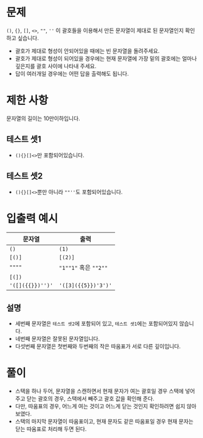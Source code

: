 # 문제
`()`, `{}`, `[]`, `<>`, `""`, `''`
이 괄호들을 이용해서 만든 문자열이 제대로 된 문자열인지 확인하고 싶습니다.
* 괄호가 제대로 형성이 안되어있을 때에는 빈 문자열을 돌려주세요.
* 괄호가 제대로 형성이 되어있을 경우에는 현재 문자열에 가장 밑의 괄호에는 얼마나 깊은지를 괄호 사이에 나타내 주세요.
* 답이 여러개일 경우에는 어떤 답을 출력해도 됩니다.

# 제한 사항
문자열의 길이는 10만이하입니다.

## 테스트 셋1
* `(){}[]<>`만 포함되어있습니다.

## 테스트 셋2
* `(){}[]<>`뿐만 아니라 `""''`도 포함되어있습니다.

# 입출력 예시
| 문자열 | 출력 |
|-------|------|
| `()` | `(1)` |
| `[()]` | `[(2)]` |
| `""""` | `"1""1"` 혹은 `""2""` |
| `[(])` | ` ` |
| `'([]({{}})'')'` | `'([3]({{5}})'3')'` |

## 설명
* 세번째 문자열은 `테스트 셋2`에 포함되어 있고, `테스트 셋1`에는 포함되어있지 않습니다.
* 네번째 문자열은 잘못된 문자열입니다.
* 다섯번째 문자열은 첫번째와 두번째의 작은 따움표가 서로 다른 깊이입니다.

# 풀이
* 스택을 하나 두어, 문자열을 스캔하면서 현재 문자가 여는 괄호일 경우 스택에 넣어주고 닫는 괄호의 경우, 스택에서 빼주고 괄호 값을 확인해 준다.
* 다만, 따움표의 경우, 어느게 여는 것이고 어느게 닫는 것인지 확인하려면 쉽지 않아 보였다.
* 스택의 마지막 문자열이 따움표이고, 현재 문자도 같은 따움표일 경우 현재 문자는 닫는 따움표로 처리해 두면 된다.
